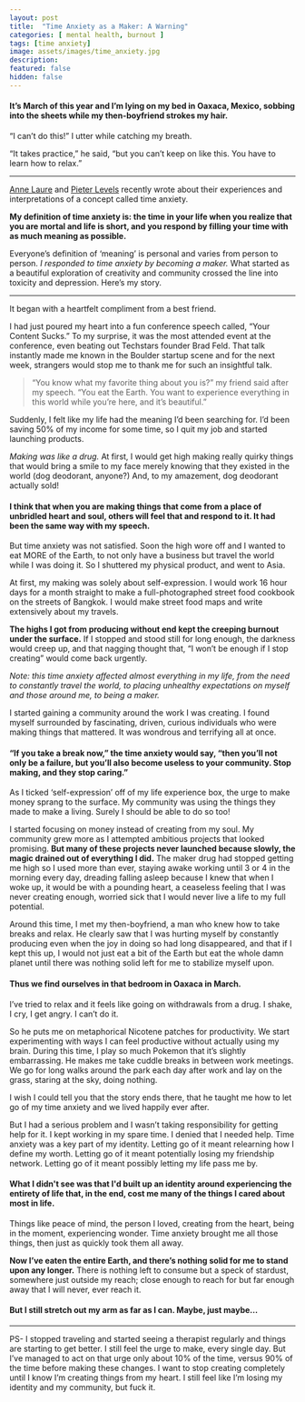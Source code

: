 ```yaml
---
layout: post
title:  "Time Anxiety as a Maker: A Warning"
categories: [ mental health, burnout ]
tags: [time anxiety]
image: assets/images/time_anxiety.jpg
description: 
featured: false
hidden: false
---
```


#### It’s March of this year and I’m lying on my bed in Oaxaca, Mexico, sobbing into the sheets while my then-boyfriend strokes my hair.

“I can’t do this!” I utter while catching my breath.

“It takes practice,” he said, “but you can’t keep on like this. You have to learn how to relax.”

---

[Anne Laure](https://nesslabs.com/time-anxiety) and [Pieter Levels](https://levels.io/enjoy-your-tea-and-a-cookie/) recently wrote about their experiences and interpretations of a concept called time anxiety.

**My definition of time anxiety is: the time in your life when you realize that you are mortal and life is short, and you respond by filling your time with as much meaning as possible.**

Everyone’s definition of ‘meaning’ is personal and varies from person to person. *I responded to time anxiety by becoming a maker.* What started as a beautiful exploration of creativity and community crossed the line into toxicity and depression. Here’s my story.

---

It began with a heartfelt compliment from a best friend.

I had just poured my heart into a fun conference speech called, “Your Content Sucks.” To my surprise, it was the most attended event at the conference, even beating out Techstars founder Brad Feld. That talk instantly made me known in the Boulder startup scene and for the next week, strangers would stop me to thank me for such an insightful talk.

> “You know what my favorite thing about you is?” my friend said after my speech. “You eat the Earth. You want to experience everything in this world while you’re here, and it’s beautiful.”

Suddenly, I felt like my life had the meaning I’d been searching for. I’d been saving 50% of my income for some time, so I quit my job and started launching products.

*Making was like a drug.* At first, I would get high making really quirky things that would bring a smile to my face merely knowing that they existed in the world (dog deodorant, anyone?) And, to my amazement, dog deodorant actually sold!

#### I think that when you are making things that come from a place of unbridled heart and soul, others will feel that and respond to it. It had been the same way with my speech.

But time anxiety was not satisfied. Soon the high wore off and I wanted to eat MORE of the Earth, to not only have a business but travel the world while I was doing it. So I shuttered my physical product, and went to Asia.

At first, my making was solely about self-expression. I would work 16 hour days for a month straight to make a full-photographed street food cookbook on the streets of Bangkok. I would make street food maps and write extensively about my travels.

**The highs I got from producing without end kept the creeping burnout under the surface.** If I stopped and stood still for long enough, the darkness would creep up, and that nagging thought that, “I won’t be enough if I stop creating” would come back urgently.

_Note: this time anxiety affected almost everything in my life, from the need to constantly travel the world, to placing unhealthy expectations on myself and those around me, to being a maker._

I started gaining a community around the work I was creating. I found myself surrounded by fascinating, driven, curious individuals who were making things that mattered. It was wondrous and terrifying all at once. 

#### “If you take a break now,” the time anxiety would say, “then you’ll not only be a failure, but you’ll also become useless to your community. Stop making, and they stop caring.”

As I ticked ‘self-expression’ off of my life experience box, the urge to make money sprang to the surface. My community was using the things they made to make a living. Surely I should be able to do so too!

I started focusing on money instead of creating from my soul. My community grew more as I attempted ambitious projects that looked promising. **But many of these projects never launched because slowly, the magic drained out of everything I did.** The maker drug had stopped getting me high so I used more than ever, staying awake working until 3 or 4 in the morning every day, dreading falling asleep because I knew that when I woke up, it would be with a pounding heart, a ceaseless feeling that I was never creating enough, worried sick that I would never live a life to my full potential.

Around this time, I met my then-boyfriend, a man who knew how to take breaks and relax. He clearly saw that I was hurting myself by constantly producing even when the joy in doing so had long disappeared, and that if I kept this up, I would not just eat a bit of the Earth but eat the whole damn planet until there was nothing solid left for me to stabilize myself upon.

#### Thus we find ourselves in that bedroom in Oaxaca in March. 

I’ve tried to relax and it feels like going on withdrawals from a drug. I shake, I cry, I get angry. I can’t do it. 

So he puts me on metaphorical Nicotene patches for productivity. We start experimenting with ways I can feel productive without actually using my brain. During this time, I play so much Pokemon that it’s slightly embarrassing. He makes me take cuddle breaks in between work meetings. We go for long walks around the park each day after work and lay on the grass, staring at the sky, doing nothing.

I wish I could tell you that the story ends there, that he taught me how to let go of my time anxiety and we lived happily ever after.

But I had a serious problem and I wasn’t taking responsibility for getting help for it. I kept working in my spare time. I denied that I needed help. Time anxiety was a key part of my identity. Letting go of it meant relearning how I define my worth. Letting go of it meant potentially losing my friendship network. Letting go of it meant possibly letting my life pass me by.

#### What I didn't see was that I'd built up an identity around experiencing the entirety of life that, in the end, cost me many of the things I cared about most in life.

Things like peace of mind, the person I loved, creating from the heart, being in the moment, experiencing wonder. Time anxiety brought me all those things, then just as quickly took them all away.

**Now I’ve eaten the entire Earth, and there’s nothing solid for me to stand upon any longer.** There is nothing left to consume but a speck of stardust, somewhere just outside my reach; close enough to reach for but far enough away that I will never, ever reach it.

#### But I still stretch out my arm as far as I can. Maybe, just maybe… 


---






PS- I stopped traveling and started seeing a therapist regularly and things are starting to get better. I still feel the urge to make, every single day. But I’ve managed to act on that urge only about 10% of the time, versus 90% of the time before making these changes. I want to stop creating completely until I know I’m creating things from my heart. I still feel like I’m losing my identity and my community, but fuck it.
